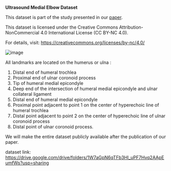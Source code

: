 
**Ultrasound Medial Elbow Dataset**

This dataset is part of the study presented in our [paper](https://ieeexplore.ieee.org/document/11141388?source=authoralert).

This dataset is licensed under the Creative Commons Attribution-NonCommercial 4.0 International License (CC BY-NC 4.0). 

For details, visit: https://creativecommons.org/licenses/by-nc/4.0/

![image](https://github.com/user-attachments/assets/cfa5d51d-1fb8-471f-aef5-e950828ca029)


All landmarks are located on the humerus or ulna : 
1) Distal end of humeral trochlea
2) Proximal end of ulnar coronoid process
3) Tip of humeral medial epicondyle
4) Deep end of the intersection of humeral medial epicondyle and ulnar collateral ligament
5) Distal end of humeral medial epicondyle
6)  Proximal point adjacent to point 1 on the center of hyperechoic line of humeral trochlea
7)  Distal point adjacent to point 2 on the center of hyperechoic line of ulnar coronoid process
8)  Distal point of ulnar coronoid process.

We will make the entire dataset publicly available after the publication of our paper.

dataset link: https://drive.google.com/drive/folders/1W7aGpN6qTFb3Hl_uPF7Hvq2AApEumfWs?usp=sharing

